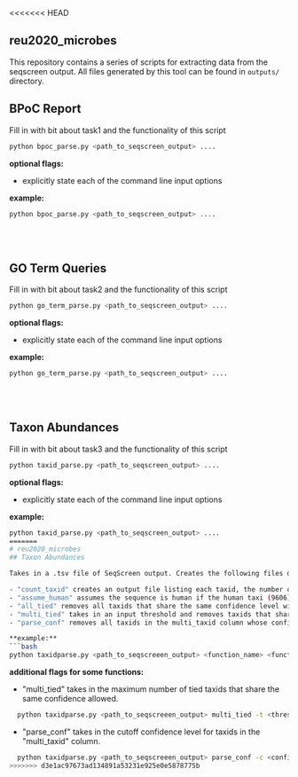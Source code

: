 <<<<<<< HEAD
## reu2020_microbes

This repository contains a series of scripts for extracting data from the seqscreen output.
All files generated by this tool can be found in `outputs/` directory.

## BPoC Report

Fill in with bit about task1 and the functionality of this script

```bash
python bpoc_parse.py <path_to_seqscreen_output> ....
```
**optional flags:**

  * explicitly state each of the command line input options


**example:**
```bash
python bpoc_parse.py <path_to_seqscreen_output> ....
```

<br/><br/>


## GO Term Queries

Fill in with bit about task2 and the functionality of this script

```bash
python go_term_parse.py <path_to_seqscreen_output> ....
```
**optional flags:**

  * explicitly state each of the command line input options


**example:**
```bash
python go_term_parse.py <path_to_seqscreen_output> ....
```

<br/><br/>


## Taxon Abundances

Fill in with bit about task3 and the functionality of this script

```bash
python taxid_parse.py <path_to_seqscreen_output> ....
```
**optional flags:**

  * explicitly state each of the command line input options


**example:**
```bash
python taxid_parse.py <path_to_seqscreen_output> ....
=======
# reu2020_microbes
## Taxon Abundances

Takes in a .tsv file of SeqScreen output. Creates the following files depending on which function is called: 

- "count_taxid" creates an output file listing each taxid, the number of times it appears in the SeqScreen file, and its relative percentage compared to other taxids. 
- "assume_human" assumes the sequence is human if the human taxi (9606) is encountered in the multi_taxid column. Returns a version of the input file with an edited “taxid” column.
- "all_tied" removes all taxids that share the same confidence level with at least one other taxid. Returns a version of the input file with the taxid and multi_taxid columns edited to show changes. Also returns a Krona plot based on the edited multi_taxid column.
- "multi_tied" takes in an input threshold and removes taxids that share the same confidence level, if the number of tied taxids are above the input threshold. Returns a version of the input file with “taxids” and “multi_taxid” columns edited to show changes, and a Krona plot based on the edited multi_taxid column.
- "parse_conf" removes all taxids in the multi_taxid column whose confidences are below the input confidence level. Returns a version of the input file with “taxid” and “multi_taxid” columns edited to show removed taxids and a Krona plot based on the edited multi_taxid column.

**example:**
```bash
python taxidparse.py <path_to_seqscreeen_output> <function_name> <function_attributes (if any)> 
```
**additional flags for some functions:**

  - "multi_tied" takes in the maximum number of tied taxids that share the same confidence allowed.
  ```bash
    python taxidparse.py <path_to_seqscreeen_output> multi_tied -t <threshold>
```
  - "parse_conf" takes in the cutoff confidence level for taxids in the "multi_taxid" column.
  ```bash
    python taxidparse.py <path_to_seqscreeen_output> parse_conf -c <confidence>
>>>>>>> d3e1ac97673ad134891a53231e925e0e5878775b
```
